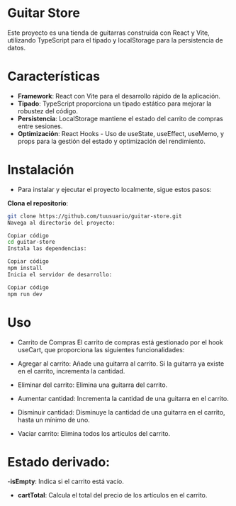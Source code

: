 # Guitar Store
Este proyecto es una tienda de guitarras construida con React y Vite, utilizando TypeScript para el tipado y localStorage para la persistencia de datos.

# Características

- **Framework**: React con Vite para el desarrollo rápido de la aplicación.
- **Tipado**: TypeScript proporciona un tipado estático para mejorar la robustez del código.
- **Persistencia**: LocalStorage mantiene el estado del carrito de compras entre sesiones.
- **Optimización**: React Hooks - Uso de useState, useEffect, useMemo, y props para la gestión del estado y optimización del rendimiento.

# Instalación


- Para instalar y ejecutar el proyecto localmente, sigue estos pasos:

**Clona el repositorio**:

```sh
git clone https://github.com/tuusuario/guitar-store.git
Navega al directorio del proyecto:

Copiar código
cd guitar-store
Instala las dependencias:

Copiar código
npm install
Inicia el servidor de desarrollo:

Copiar código
npm run dev
```

# Uso
- Carrito de Compras
El carrito de compras está gestionado por el hook useCart, que proporciona las siguientes funcionalidades:

- Agregar al carrito: Añade una guitarra al carrito. Si la guitarra ya existe en el carrito, incrementa la cantidad.
- Eliminar del carrito: Elimina una guitarra del carrito.
- Aumentar cantidad: Incrementa la cantidad de una guitarra en el carrito.
- Disminuir cantidad: Disminuye la cantidad de una guitarra en el carrito, hasta un mínimo de uno.
- Vaciar carrito: Elimina todos los artículos del carrito.

# Estado derivado:

-**isEmpty**: Indica si el carrito está vacío.
- **cartTotal**: Calcula el total del precio de los artículos en el carrito.


